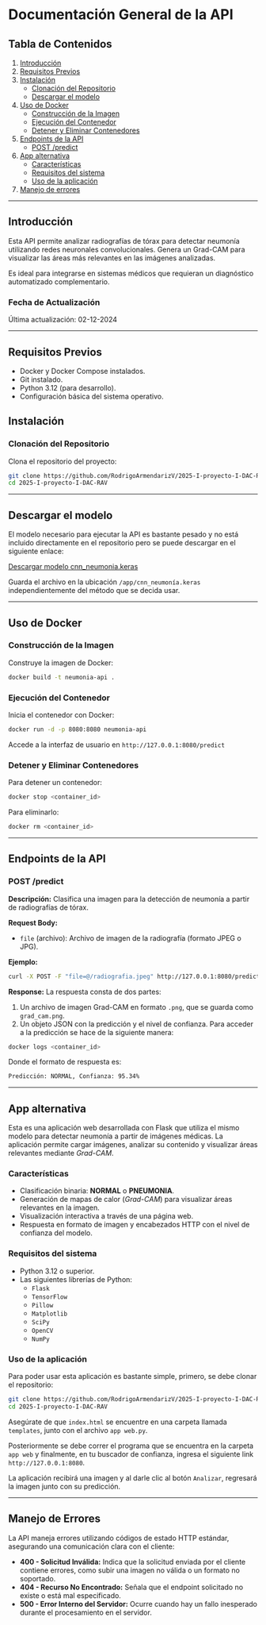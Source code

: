 
# Documentación General de la API

## Tabla de Contenidos
1. [Introducción](#introducción)
2. [Requisitos Previos](#requisitos-previos)
3. [Instalación](#instalación)
   - [Clonación del Repositorio](#clonación-del-repositorio)
   - [Descargar el modelo](#descargar-el-modelo)
4. [Uso de Docker](#uso-de-docker)
   - [Construcción de la Imagen](#construcción-de-la-imagen)
   - [Ejecución del Contenedor](#ejecución-del-contenedor)
   - [Detener y Eliminar Contenedores](#detener-y-eliminar-contenedores)
5. [Endpoints de la API](#endpoints-de-la-api)
   - [POST /predict](#post-predict)
6. [App alternativa](#app-alternativa)
   - [Características](#características)
   - [Requisitos del sistema](#requisitos-del-sistema)
   - [Uso de la aplicación](#uso-de-la-aplicación)
8. [Manejo de errores](#manejo-de-errores)

---

## Introducción
Esta API permite analizar radiografías de tórax para detectar neumonía utilizando redes neuronales convolucionales. Genera un Grad-CAM para visualizar las áreas más relevantes en las imágenes analizadas.

Es ideal para integrarse en sistemas médicos que requieran un diagnóstico automatizado complementario.

### Fecha de Actualización
Última actualización: 02-12-2024

---

## Requisitos Previos
- Docker y Docker Compose instalados.
- Git instalado.
- Python 3.12 (para desarrollo).
- Configuración básica del sistema operativo.

## Instalación

### Clonación del Repositorio
Clona el repositorio del proyecto:
```bash
git clone https://github.com/RodrigoArmendarizV/2025-I-proyecto-I-DAC-RAV.git
cd 2025-I-proyecto-I-DAC-RAV
```

---

## Descargar el modelo

El modelo necesario para ejecutar la API es bastante pesado y no está incluido directamente en el repositorio pero se puede descargar en el siguiente enlace:
 
[Descargar modelo cnn_neumonia.keras](https://drive.google.com/file/d/1lIucaM2YqiQma1Z3UGR28jJuoSuR9XmT/view?usp=sharing)

Guarda el archivo en la ubicación `/app/cnn_neumonía.keras` independientemente del método que se decida usar.

---
 
## Uso de Docker

### Construcción de la Imagen
Construye la imagen de Docker:
```bash
docker build -t neumonia-api .
```

### Ejecución del Contenedor
Inicia el contenedor con Docker:
```bash
docker run -d -p 8080:8080 neumonia-api
```
Accede a la interfaz de usuario en `http://127.0.0.1:8080/predict`

### Detener y Eliminar Contenedores
Para detener un contenedor:
```bash
docker stop <container_id>
```
Para eliminarlo:
```bash
docker rm <container_id>
```
---

## Endpoints de la API

### POST /predict
**Descripción:** Clasifica una imagen para la detección de neumonía a partir de radiografías de tórax.

**Request Body:**
- `file` (archivo): Archivo de imagen de la radiografía (formato JPEG o JPG).

**Ejemplo:**
```bash
curl -X POST -F "file=@/radiografia.jpeg" http://127.0.0.1:8080/predict/ --output grad_cam.png
```

**Response:**
La respuesta consta de dos partes:
1. Un archivo de imagen Grad-CAM en formato `.png`, que se guarda como `grad_cam.png`.
2. Un objeto JSON con la predicción y el nivel de confianza. Para acceder a la predicción se hace de la siguiente manera:

```bash
docker logs <container_id>
```
Donde el formato de respuesta es:
```bash
Predicción: NORMAL, Confianza: 95.34%
```

---

## App alternativa

Esta es una aplicación web desarrollada con Flask que utiliza el mismo modelo para detectar neumonía a partir de imágenes médicas. La aplicación permite cargar imágenes, analizar su contenido y visualizar áreas relevantes mediante *Grad-CAM*.

### **Características**

- Clasificación binaria: **NORMAL** o **PNEUMONIA**.
- Generación de mapas de calor (*Grad-CAM*) para visualizar áreas relevantes en la imagen.
- Visualización interactiva a través de una página web.
- Respuesta en formato de imagen y encabezados HTTP con el nivel de confianza del modelo.

### **Requisitos del sistema**

- Python 3.12 o superior.
- Las siguientes librerías de Python:
  - `Flask`
  - `TensorFlow`
  - `Pillow`
  - `Matplotlib`
  - `SciPy`
  - `OpenCV`
  - `NumPy`
 
### Uso de la aplicación

Para poder usar esta aplicación es bastante simple, primero, se debe clonar el repositorio:
```bash
git clone https://github.com/RodrigoArmendarizV/2025-I-proyecto-I-DAC-RAV.git
cd 2025-I-proyecto-I-DAC-RAV
```

Asegúrate de que `index.html` se encuentre en una carpeta llamada `templates`, junto con el archivo `app web.py`.

Posteriormente se debe correr el programa que se encuentra en la carpeta `app web` y finalmente, en tu buscador de confianza, ingresa el siguiente link `http://127.0.0.1:8080`.

La aplicación recibirá una imagen y al darle clic al botón `Analizar`, regresará la imagen junto con su predicción.

---

## Manejo de Errores
La API maneja errores utilizando códigos de estado HTTP estándar, asegurando una comunicación clara con el cliente:
- **400 - Solicitud Inválida:** Indica que la solicitud enviada por el cliente contiene errores, como subir una imagen no válida o un formato no soportado.
- **404 - Recurso No Encontrado:** Señala que el endpoint solicitado no existe o está mal especificado.
- **500 - Error Interno del Servidor:** Ocurre cuando hay un fallo inesperado durante el procesamiento en el servidor.
